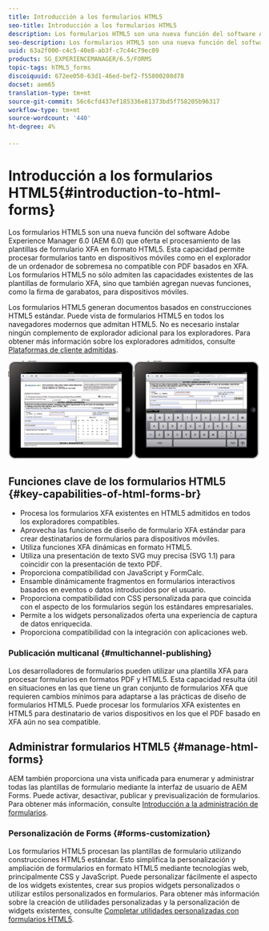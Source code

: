 ```yaml
---
title: Introducción a los formularios HTML5
seo-title: Introducción a los formularios HTML5
description: Los formularios HTML5 son una nueva función del software Adobe Experience Manager 6.0 (AEM 6.0) que oferta el procesamiento de las plantillas de formulario XFA en formato HTML5.
seo-description: Los formularios HTML5 son una nueva función del software Adobe Experience Manager 6.0 (AEM 6.0) que oferta el procesamiento de las plantillas de formulario XFA en formato HTML5.
uuid: 63a2f000-c4c5-40e8-ab3f-c7c44c79ec09
products: SG_EXPERIENCEMANAGER/6.5/FORMS
topic-tags: hTML5_forms
discoiquuid: 672ee050-63d1-46ed-bef2-f55800208d78
docset: aem65
translation-type: tm+mt
source-git-commit: 56c6cfd437ef185336e81373bd5f758205b96317
workflow-type: tm+mt
source-wordcount: '440'
ht-degree: 4%

---
```



# Introducción a los formularios HTML5{#introduction-to-html-forms}

Los formularios HTML5 son una nueva función del software Adobe Experience Manager 6.0 (AEM 6.0) que oferta el procesamiento de las plantillas de formulario XFA en formato HTML5. Esta capacidad permite procesar formularios tanto en dispositivos móviles como en el explorador de un ordenador de sobremesa no compatible con PDF basados en XFA. Los formularios HTML5 no sólo admiten las capacidades existentes de las plantillas de formulario XFA, sino que también agregan nuevas funciones, como la firma de garabatos, para dispositivos móviles.

Los formularios HTML5 generan documentos basados en construcciones HTML5 estándar. Puede vista de formularios HTML5 en todos los navegadores modernos que admitan HTML5. No es necesario instalar ningún complemento de explorador adicional para los exploradores. Para obtener más información sobre los exploradores admitidos, consulte [Plataformas de cliente admitidas](https://adobe.com/go/learn_aemforms_supportedplatforms_63).

![](do-not-localize/mobile_form_on_an_ipad_date_14.png)

## Funciones clave de los formularios HTML5 {#key-capabilities-of-html-forms-br}

* Procesa los formularios XFA existentes en HTML5 admitidos en todos los exploradores compatibles.
* Aprovecha las funciones de diseño de formulario XFA estándar para crear destinatarios de formularios para dispositivos móviles.
* Utiliza funciones XFA dinámicas en formato HTML5.
* Utiliza una presentación de texto SVG muy precisa (SVG 1.1) para coincidir con la presentación de texto PDF.
* Proporciona compatibilidad con JavaScript y FormCalc.
* Ensamble dinámicamente fragmentos en formularios interactivos basados en eventos o datos introducidos por el usuario.
* Proporciona compatibilidad con CSS personalizada para que coincida con el aspecto de los formularios según los estándares empresariales.
* Permite a los widgets personalizados oferta una experiencia de captura de datos enriquecida.
* Proporciona compatibilidad con la integración con aplicaciones web.

### Publicación multicanal {#multichannel-publishing}

Los desarrolladores de formularios pueden utilizar una plantilla XFA para procesar formularios en formatos PDF y HTML5. Esta capacidad resulta útil en situaciones en las que tiene un gran conjunto de formularios XFA que requieren cambios mínimos para adaptarse a las prácticas de diseño de formularios HTML5. Puede procesar los formularios XFA existentes en HTML5 para destinatario de varios dispositivos en los que el PDF basado en XFA aún no sea compatible.

## Administrar formularios HTML5 {#manage-html-forms}

AEM también proporciona una vista unificada para enumerar y administrar todas las plantillas de formulario mediante la interfaz de usuario de AEM Forms. Puede activar, desactivar, publicar y previsualización de formularios. Para obtener más información, consulte [Introducción a la administración de formularios](../../forms/using/introduction-managing-forms.md).

### Personalización de Forms {#forms-customization}

Los formularios HTML5 procesan las plantillas de formulario utilizando construcciones HTML5 estándar. Esto simplifica la personalización y ampliación de formularios en formato HTML5 mediante tecnologías web, principalmente CSS y JavaScript. Puede personalizar fácilmente el aspecto de los widgets existentes, crear sus propios widgets personalizados o utilizar estilos personalizados en formularios. Para obtener más información sobre la creación de utilidades personalizadas y la personalización de widgets existentes, consulte [Completar utilidades personalizadas con formularios HTML5](../../forms/using/custom-widgets.md).
